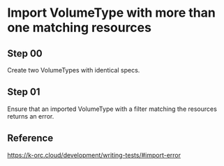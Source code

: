 # Import VolumeType with more than one matching resources

## Step 00

Create two VolumeTypes with identical specs.

## Step 01

Ensure that an imported VolumeType with a filter matching the resources returns an error.

## Reference

https://k-orc.cloud/development/writing-tests/#import-error
